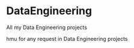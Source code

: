 # DataEngineering
All my Data Engineering projects

hmu for any request in Data Engineering projects
